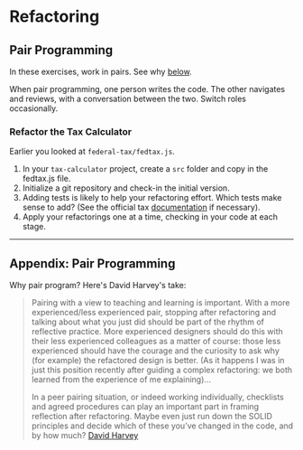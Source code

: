 # Refactoring

## Pair Programming

In these exercises, work in pairs. See why [below](#appendix-pair-programming).

When pair programming, one person writes the code. The other navigates and reviews, with a conversation between the two. Switch roles occasionally.


### Refactor the Tax Calculator

Earlier you looked at `federal-tax/fedtax.js`.

1. In your `tax-calculator` project, create a `src` folder and
   copy in the fedtax.js file.
2. Initialize a git repository and check-in the initial version.
3. Adding tests is likely to help your refactoring effort. Which
   tests make sense to add? (See the official tax
   [documentation](https://www.irs.gov/pub/irs-prior/p15--2015.pdf)
   if necessary).
4. Apply your refactorings one at a time, checking in your code at
   each stage.



---

## Appendix: Pair Programming

Why pair program? Here's David Harvey's take:

> Pairing with a view to teaching and learning is important. With a more experienced/less experienced pair, stopping after refactoring and talking about what you just did should be part of the rhythm of reflective practice. More experienced designers should do this with their less experienced colleagues as a matter of course: those less experienced should have the courage and the curiosity to ask why (for example) the refactored design is better. (As it happens I was in just this position recently after guiding a complex refactoring: we both learned from the experience of me explaining)...
>
> In a peer pairing situation, or indeed working individually, checklists and agreed procedures can play an important part in framing reflection after refactoring. Maybe even just run down the SOLID principles and decide which of these you’ve changed in the code, and by how much?
> [David Harvey](http://www.teamsandtechnology.com/dh/component/option,com_mojo/Itemid,44/p,96/)
